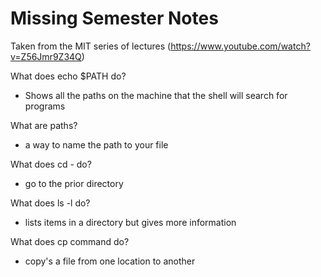 # Missing Semester Notes 

Taken from the MIT series of lectures (https://www.youtube.com/watch?v=Z56Jmr9Z34Q)

What does echo $PATH do?
- Shows all the paths on the machine that the shell will search for programs

What are paths?
- a way to name the path to your file 

What does cd - do?
- go to the prior directory

What does ls -l do?
- lists items in a directory but gives more information

What does cp command do?
- copy's a file from one location to another